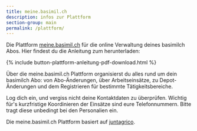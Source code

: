 ```yaml
---
title: meine.basimil.ch
description: infos zur Plattform
section-group: main
permalink: /plattform/
---
```


Die Plattform [meine.basimil.ch](https://meine.basimil.ch) für die online Verwaltung deines basimilch Abos. Hier findest du die Anleitung zum herunterladen:


{% include button-plattform-anleitung-pdf-download.html %}

Über die meine.basimil.ch Plattform organisierst du alles rund um dein basimilch Abo: von Abo-Änderungen, über Arbeitseinsätze, zu Depot-Änderungen und dem Registrieren für bestimmte Tätigkeitsbereiche.

Log dich ein, und vergiss nicht deine Kontaktdaten zu überprüfen. 
Wichtig für's kurzfristige Koordinieren der Einsätze sind eure Telefonnummern. Bitte tragt diese unbedingt bei den Personalien ein.

Die meine.basimil.ch Plattform basiert auf [juntagrico](https://juntagrico.org).

